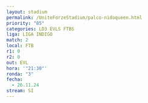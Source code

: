 ```yaml
---
layout: stadium
permalink: /UniteForzeStadium/palco-nidoqueen.html
priority: "85"
categories: LD3 EVLS FTBS
liga: LIGA INDIGO
match: 2
local: FTB
r1: 0
r2: 0
out: EVL
hora: '"21:30"'
ronda: "3"
fecha:
  - 26.11.24
stream: SI
---
```

